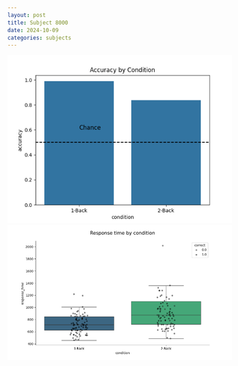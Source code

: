 ```yaml
---
layout: post
title: Subject 8000
date: 2024-10-09
categories: subjects
---
```


![](data/8000/run-8/8000_ATS_acc.png)
![](data/8000/run-8/8000_ATS_rt.png)
